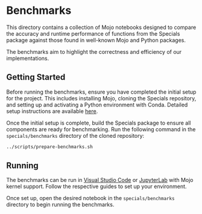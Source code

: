 # Benchmarks

This directory contains a collection of Mojo notebooks designed to compare the accuracy and runtime performance of functions from the Specials package against those found in well-known Mojo and Python packages.

The benchmarks aim to highlight the correctness and efficiency of our implementations.

## Getting Started

Before running the benchmarks, ensure you have completed the initial setup for the project. This includes installing Mojo, cloning the Specials repository, and setting up and activating a Python environment with Conda. Detailed setup instructions are available [here](../README.md#getting-started).

Once the initial setup is complete, build the Specials package to ensure all components are ready for benchmarking. Run the following command in the `specials/benchmarks` directory of the cloned repository:

```bash
../scripts/prepare-benchmarks.sh
```

## Running

The benchmarks can be run in [Visual Studio Code](https://github.com/modularml/mojo/tree/main/examples/notebooks#get-started-in-vs-code) or [JupyterLab](https://github.com/modularml/mojo/tree/main/examples/notebooks#get-started-with-jupyterlab) with Mojo kernel support. Follow the respective guides to set up your environment.

Once set up, open the desired notebook in the `specials/benchmarks` directory to begin running the benchmarks.
